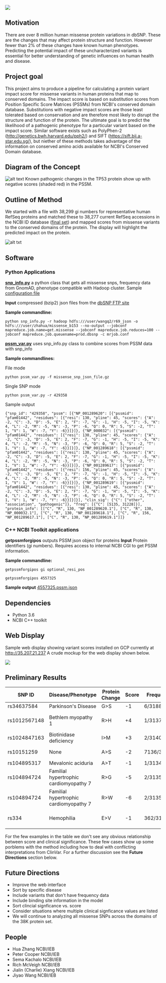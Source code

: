  
![](./possimpactor.png)

## Motivation
There are over 8 million human missense protein variations in dbSNP. These are the changes that may affect protein structure and function. However fewer than 2% of these changes have known human phenotypes. Predicting the potential impact of these uncharacterized variants is essential for better understanding of genetic influences on human health and disease.

## Project goal
This project aims to produce a pipeline for calculating a protein variant impact score for missense variants in human proteins that map to conserved domains. The impact score is based on substitution scores from Position Specific Score Matrices (PSSMs) from NCBI's conserved domain database. Substitutions with  negative impact scores are those least tolerated based on conservation and are therefore most likely to disrupt the structure and function of the protein. The ultimate goal is to predict the likelihood of a pathogenic phenotype for a particular variant based on the impact score.  Similar software exists such as PolyPhen-2 (http://genetics.bwh.harvard.edu/pph2/) and SIFT (https://sift.bii.a-star.edu.sg/), but niether of these methods takes advantage of the information on conserved amino acids available for NCBI's Conserved Domain database.
## Diagram of the Concept
![alt text](./product.png)
Known pathogenic changes in the TP53 protein show up with negative scores (shaded red) in the PSSM.


## Outline of Method
We started with a file with 38,299 gi numbers for representative human RefSeq proteins and matched these to 38,277 current RefSeq accessions in the NCBI ID database ([final set](./data/gi_accn_38K)) and mapped scores from missense variants to the conserved domains of the protein. The display will highlight the predicted impact on the protein.

![alt txt](./Flowchart_fig2.png)


## Software
### Python Applications
**[snp_info.py](./src/pssm_var.py)** a python class that gets all missense snps, frequency data from GnomAD, phenotype compatible with Hadoop cluster. Sample [configuration file](./src/)

 **Input** compressed (bzip2) json files from the [dbSNP FTP site](https://ftp.ncbi.nlm.nih.gov/snp/latest_release/JSON/)

 **Sample commandline:**

 ```
 python snp_info.py -r hadoop hdfs:///user/wangq2/r69_json -o hdfs:///user/zhahua/missense_b153 --no-output --jobconf  mapreduce.job.name=get.missense --jobconf mapreduce.job.reduces=100 --jobconf mapreduce.job.queuename=prod.dbsnp -c mrjob.conf
 ```
**[pssm_var.py](./src/pssm_var.py)** uses snp_info.py class to combine scores from PSSM data with snp_info

**Sample commandlines:**


File mode
```
python pssm_var.py -f missense_snp_json_file.gz
```
Single SNP mode
```
python pssm_var.py -r 429358
```
Sample output
```
{"snp_id": "429358", "pssm": [{"NP_001289620": [{"pssmid": "pfam01442", "residues": [{"resi": 130, "pline": 45, "scores": {"A": -2, "C": -3, "D": -5, "E": 2, "F": -7, "G": -1, "H": -5, "I": -5, "K": 4, "L": -2, "M": -5, "N": -3, "P": -6, "Q": 0, "R": 5, "S": -2, "T": 1, "V": 1, "W": -7, "Y": -6}}]}]}, {"NP_000032": [{"pssmid": "pfam01442", "residues": [{"resi": 130, "pline": 45, "scores": {"A": -2, "C": -3, "D": -5, "E": 2, "F": -7, "G": -1, "H": -5, "I": -5, "K": 4, "L": -2, "M": -5, "N": -3, "P": -6, "Q": 0, "R": 5, "S": -2, "T": 1, "V": 1, "W": -7, "Y": -6}}]}]}, {"NP_001289618": [{"pssmid": "pfam01442", "residues": [{"resi": 130, "pline": 45, "scores": {"A": -2, "C": -3, "D": -5, "E": 2, "F": -7, "G": -1, "H": -5, "I": -5, "K": 4, "L": -2, "M": -5, "N": -3, "P": -6, "Q": 0, "R": 5, "S": -2, "T": 1, "V": 1, "W": -7, "Y": -6}}]}]}, {"NP_001289617": [{"pssmid": "pfam01442", "residues": [{"resi": 156, "pline": 45, "scores": {"A": -2, "C": -3, "D": -5, "E": 2, "F": -7, "G": -1, "H": -5, "I": -5, "K": 4, "L": -2, "M": -5, "N": -3, "P": -6, "Q": 0, "R": 5, "S": -2, "T": 1, "V": 1, "W": -7, "Y": -6}}]}]}, {"NP_001289619": [{"pssmid": "pfam01442", "residues": [{"resi": 130, "pline": 45, "scores": {"A": -2, "C": -3, "D": -5, "E": 2, "F": -7, "G": -1, "H": -5, "I": -5, "K": 4, "L": -2, "M": -5, "N": -3, "P": -6, "Q": 0, "R": 5, "S": -2, "T": 1, "V": 1, "W": -7, "Y": -6}}]}]}], "clin_sig": {"C": ["other", "association", "pathogenic"]}, "freq": [{"C": [5135, 31228]}], "protein_info": [["C", "R", 130, "NP_001289620.1"], ["C", "R", 130, "NP_000032.1"], ["C", "R", 130, "NP_001289618.1"], ["C", "R", 156, "NP_001289617.1"], ["C", "R", 130, "NP_001289619.1"]]}
```

### C++ NCBI Toolkit applications
**getpssmforgipos** outputs PSSM json object for proteins
**Input** Protein identifiers (gi numbers). Requires access to internal NCBI CGI to get PSSM information.

**Sample commandline:**
```
getpssmforgipos gi optional_resi_pos

getpssmforgipos 4557325

```

**Sample output**
[4557325.pssm.json](~/data/4557325.pssm.json)

## Dependencies
* Python 3.6
* NCBI C++ toolkit

## Web Display
Sample web display showing variant scores installed on GCP currently at http://35.207.21.237 A crude mockup for the web display shown below.

![](./Display_mockup.png)

## Preliminary Results

|SNP ID | Disease/Phenotype | Protein Change | Score | Frequency | Clinical Significance |
| ------ | ---------------- | -------------- | ----- | --------- | --------------------- |
| rs34637584 |	Parkinson's Disease	| G>S	| -1 | 6/3188 |	pathogenic |
| rs1012567148 |	Bethlem myopathy 1	| R>H |	+4	| 1/31372 |	likely pathogenic, uncertain |
| rs1024847163 |	Biotinidase deficiency |	I>M	| +3	| 2/31404 |	conflicting interpretations |
| rs10151259	| None |	A>S	| -2	| 7136/31344	| likely benign, benign |
| rs104895317 |	Mevalonic aciduria |	A>T	| -1	| 1/31344	| pathogenic |
| rs104894724 |	Familial hypertrophic cardiomyopathy 7 | 	R>G	| -5	| 2/31350 |	pathogenic |
| rs104894724	| Familial hypertrophic cardiomyopathy 7 |	R>W	| -6 |	2/31350	| pathogenic |
| rs334	| Hemophilia	| E>V	| -1 |	362/31400 |	protective, other, pathogenic |

For the few examples in the table we don't see any obvious relationship between score and clinical significance. These few cases show up some porblems with the method including how to deal with conflicting interpretations from ClinVar. For a further discussion see the **Future Directions** section below. 

## Future Directions
* Improve the web interface
* Sort by specific disease
* Include variants that don't have frequency data
* Include binding site information in the model
* Sort clincial signficance vs. score
* Consider situations where multiple clinical signficance values are listed
* We will continue to analyzing all missense SNPs across the domains of the 38K protein set.

## People
* Hua Zhang NCBI/IEB
* Peter Cooper NCBI/IEB
* Sema Kachalo NCBI/IEB
* Rich McVeigh NCBI/IEB
* Jialin (Charlie) Xiang NCBI/IEB
* Jiyao Wang NCBI/IEB

